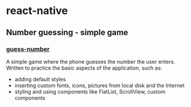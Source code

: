 # react-native

## Number guessing - simple game

### [guess-number](https://github.com/kropel/react-native/tree/master/guess-number)

A simple game where the phone guesses the number the user enters. Written to practice the basic aspects of the application, such as:

- adding default styles
- inserting custom fonts, icons, pictures from local disk and the Internet
- styling and using components like FlatList, ScrollView, custom components
